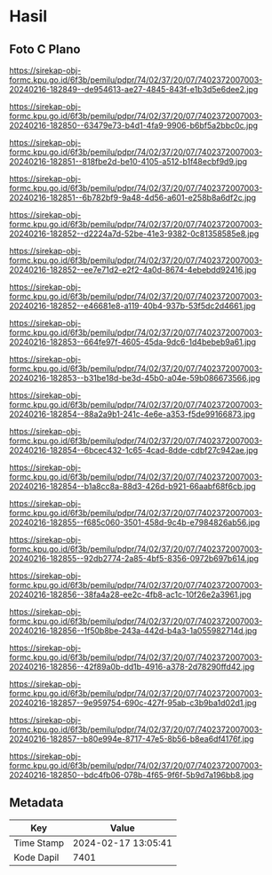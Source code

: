 # Hasil

## Foto C Plano

https://sirekap-obj-formc.kpu.go.id/6f3b/pemilu/pdpr/74/02/37/20/07/7402372007003-20240216-182849--de954613-ae27-4845-843f-e1b3d5e6dee2.jpg

https://sirekap-obj-formc.kpu.go.id/6f3b/pemilu/pdpr/74/02/37/20/07/7402372007003-20240216-182850--63479e73-b4d1-4fa9-9906-b6bf5a2bbc0c.jpg

https://sirekap-obj-formc.kpu.go.id/6f3b/pemilu/pdpr/74/02/37/20/07/7402372007003-20240216-182851--818fbe2d-be10-4105-a512-b1f48ecbf9d9.jpg

https://sirekap-obj-formc.kpu.go.id/6f3b/pemilu/pdpr/74/02/37/20/07/7402372007003-20240216-182851--6b782bf9-9a48-4d56-a601-e258b8a6df2c.jpg

https://sirekap-obj-formc.kpu.go.id/6f3b/pemilu/pdpr/74/02/37/20/07/7402372007003-20240216-182852--d2224a7d-52be-41e3-9382-0c81358585e8.jpg

https://sirekap-obj-formc.kpu.go.id/6f3b/pemilu/pdpr/74/02/37/20/07/7402372007003-20240216-182852--ee7e71d2-e2f2-4a0d-8674-4ebebdd92416.jpg

https://sirekap-obj-formc.kpu.go.id/6f3b/pemilu/pdpr/74/02/37/20/07/7402372007003-20240216-182852--e46681e8-a119-40b4-937b-53f5dc2d4661.jpg

https://sirekap-obj-formc.kpu.go.id/6f3b/pemilu/pdpr/74/02/37/20/07/7402372007003-20240216-182853--664fe97f-4605-45da-9dc6-1d4bebeb9a61.jpg

https://sirekap-obj-formc.kpu.go.id/6f3b/pemilu/pdpr/74/02/37/20/07/7402372007003-20240216-182853--b31be18d-be3d-45b0-a04e-59b086673566.jpg

https://sirekap-obj-formc.kpu.go.id/6f3b/pemilu/pdpr/74/02/37/20/07/7402372007003-20240216-182854--88a2a9b1-241c-4e6e-a353-f5de99166873.jpg

https://sirekap-obj-formc.kpu.go.id/6f3b/pemilu/pdpr/74/02/37/20/07/7402372007003-20240216-182854--6bcec432-1c65-4cad-8dde-cdbf27c942ae.jpg

https://sirekap-obj-formc.kpu.go.id/6f3b/pemilu/pdpr/74/02/37/20/07/7402372007003-20240216-182854--b1a8cc8a-88d3-426d-b921-66aabf68f6cb.jpg

https://sirekap-obj-formc.kpu.go.id/6f3b/pemilu/pdpr/74/02/37/20/07/7402372007003-20240216-182855--f685c060-3501-458d-9c4b-e7984826ab56.jpg

https://sirekap-obj-formc.kpu.go.id/6f3b/pemilu/pdpr/74/02/37/20/07/7402372007003-20240216-182855--92db2774-2a85-4bf5-8356-0972b697b614.jpg

https://sirekap-obj-formc.kpu.go.id/6f3b/pemilu/pdpr/74/02/37/20/07/7402372007003-20240216-182856--38fa4a28-ee2c-4fb8-ac1c-10f26e2a3961.jpg

https://sirekap-obj-formc.kpu.go.id/6f3b/pemilu/pdpr/74/02/37/20/07/7402372007003-20240216-182856--1f50b8be-243a-442d-b4a3-1a055982714d.jpg

https://sirekap-obj-formc.kpu.go.id/6f3b/pemilu/pdpr/74/02/37/20/07/7402372007003-20240216-182856--42f89a0b-dd1b-4916-a378-2d78290ffd42.jpg

https://sirekap-obj-formc.kpu.go.id/6f3b/pemilu/pdpr/74/02/37/20/07/7402372007003-20240216-182857--9e959754-690c-427f-95ab-c3b9ba1d02d1.jpg

https://sirekap-obj-formc.kpu.go.id/6f3b/pemilu/pdpr/74/02/37/20/07/7402372007003-20240216-182857--b80e994e-8717-47e5-8b56-b8ea6df4176f.jpg

https://sirekap-obj-formc.kpu.go.id/6f3b/pemilu/pdpr/74/02/37/20/07/7402372007003-20240216-182850--bdc4fb06-078b-4f65-9f6f-5b9d7a196bb8.jpg


## Metadata

| Key        | Value               |
| ---------- | ------------------- |
| Time Stamp | 2024-02-17 13:05:41 |
| Kode Dapil | 7401                |




